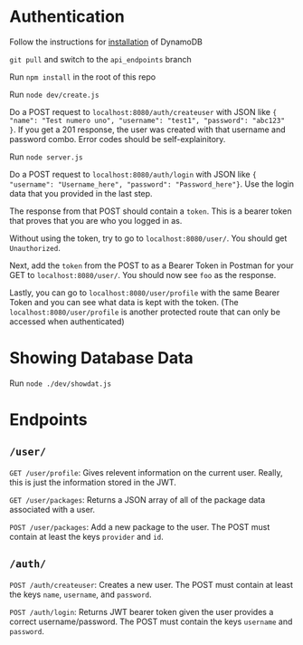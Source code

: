 Authentication
===
Follow the instructions for
[installation](https://docs.aws.amazon.com/amazondynamodb/latest/developerguide/DynamoDBLocal.DownloadingAndRunning.html) of DynamoDB

`git pull` and switch to the `api_endpoints` branch

Run `npm install` in the root of this repo

Run `node dev/create.js`

Do a POST request to `localhost:8080/auth/createuser` with JSON like `{
	"name": "Test numero uno",
	"username": "test1",
	"password": "abc123"
}`. If you get a 201 response, the user was created with that username and
password combo. Error codes should be self-explainitory.

Run `node server.js`

Do a POST request to `localhost:8080/auth/login` with JSON like `{ "username":
"Username_here", "password": "Password_here"}`. Use the login data that you
provided in the last step.

The response from that POST should contain a `token`. This is a bearer token
that proves that you are who you logged in as.

Without using the token, try to go to `localhost:8080/user/`. You should get
`Unauthorized`.

Next, add the `token` from the POST to as a Bearer Token in Postman for your
GET to `localhost:8080/user/`. You should now see `foo` as the response.

Lastly, you can go to `localhost:8080/user/profile` with the same Bearer Token
and you can see what data is kept with the token. (The
`localhost:8080/user/profile` is another protected route that can only
be accessed when authenticated)


Showing Database Data
===
Run `node ./dev/showdat.js`

Endpoints
===
`/user/`
---
`GET /user/profile`: Gives relevent information on the current user. Really,
this is just the information stored in the JWT.

`GET /user/packages`: Returns a JSON array of all of the package data
associated with a user.

`POST /user/packages`: Add a new package to the user. The POST must contain at
least the keys `provider` and `id`.

`/auth/`
---
`POST /auth/createuser`: Creates a new user. The POST must contain at least the
keys `name`, `username`, and `password`.

`POST /auth/login`: Returns JWT bearer token given the user provides a correct
username/password. The POST must contain the keys `username` and `password`.
